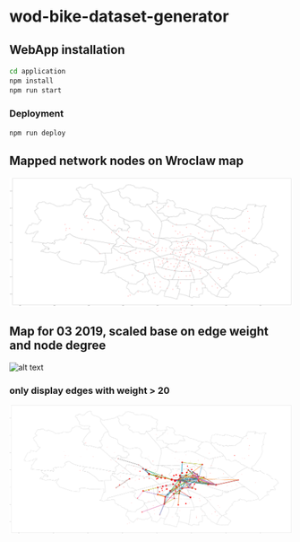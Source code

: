 # wod-bike-dataset-generator

## WebApp installation

```bash
cd application
npm install
npm run start
```

### Deployment
```bash
npm run deploy
```

## Mapped network nodes on Wroclaw map
![alt text](./assets/wrm_map.png)

## Map for 03 2019, scaled base on edge weight and node degree
![alt text](./assets/2019-03-with-degrees.png)
### only display edges with weight > 20
![alt text](./assets/2019-03-filtered.png)